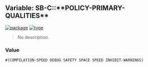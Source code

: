 ## Variable: SB-C::\*\*POLICY-PRIMARY-QUALITIES\*\*
[![package](https://img.shields.io/badge/Package-SB--C-5f9ea0.svg?style=social&colorA=999999)](../) [![type](https://img.shields.io/badge/Type-Variable-5f9ea0.svg?style=social&colorA=999999)](../#variable) 

> No description.

### Value
```
#(COMPILATION-SPEED DEBUG SAFETY SPACE SPEED INHIBIT-WARNINGS)
```
